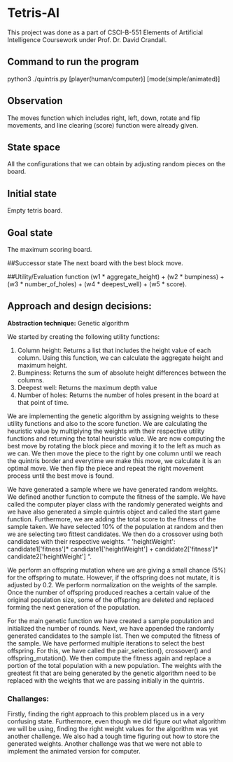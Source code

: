 # Tetris-AI #

This project was done as a part of CSCI-B-551 Elements of Artificial Intelligence Coursework under Prof. Dr. David Crandall.

## Command to run the program ##

python3 ./quintris.py [player(human/computer)] [mode(simple/animated)]

## Observation

The moves function which includes right, left, down, rotate and flip movements, and line clearing (score) function were  already given. 

## State space
All the configurations that we can obtain by adjusting random pieces on the board.

## Initial state
Empty tetris board.

## Goal state
The maximum scoring board.

##Successor state
The next board with the best block move.

##Utility/Evaluation function
(w1 * aggregate_height) + (w2 * bumpiness) + (w3 * number_of_holes) + (w4 * deepest_well) + (w5 * score).

## Approach and design decisions:

**Abstraction technique:** Genetic algorithm

We started by creating the following utility functions: 
1) Column height: Returns a list that includes the height value of each column. Using this function, we can calculate the aggregate height and maximum height. 
2) Bumpiness: Returns the sum of absolute height differences between the columns. 
3) Deepest well: Returns the maximum depth value
4) Number of holes: Returns the number of holes present in the board at that point of time.

We are implementing the genetic algorithm by assigning weights to these utility functions and also to the score function. We are calculating the heuristic value by multiplying the weights with their respective utility functions and returning the total heuristic value. We are now computing the best move by rotating the block piece and moving it to the left as much as we can. We then move the piece to the right by one column until we reach the quintris border and everytime we make this move, we calculate it is an optimal move. We then flip the piece and repeat the right movement process until the best move is found. 

We have generated a sample where we have generated random weights. We defined another function to compute the fitness of the sample. We have called the computer player class with the randomly generated weights and we have also generated a simple quintris object and called the start game function. Furthermore, we are adding the total score to the fitness of the sample taken. We have selected 10% of the population at random and then we are selecting two fittest candidates. We then do a crossover using both candidates with their respective weights. “ 'heightWeight': candidate1['fitness']* candidate1['heightWeight'] + candidate2['fitness']* candidate2['heightWeight'] “. 

We perform an offspring mutation where we are giving a small chance (5%) for the offspring to mutate. However, if the offspring does not mutate, it is adjusted by 0.2. We perform normalization on the weights of the sample. Once the number of offspring produced reaches a certain value of the original population size, some of the offspring are deleted and replaced forming the next generation of the population. 

For the main genetic function we have created a sample population and initialized the number of rounds. Next, we have appended the randomly generated candidates to the sample list. Then we computed the fitness of the sample. We have performed multiple iterations to select the best offspring. For this, we have called the pair_selection(), crossover() and offspring_mutation(). We then compute the fitness again and replace a portion of the total population with a new population. The weights with the greatest fit that are being generated by the genetic algorithm need to be replaced with the weights that we are passing initially in the quintris. 


### Challanges:

Firstly, finding the right approach to this problem placed us in a very confusing state. Furthermore, even though we did figure out what algorithm we will be using, finding the right weight values for the algorithm was yet another challenge. We also had a tough time figuring out how to store the generated weights. Another challenge was that we were not able to implement the animated version for computer.

